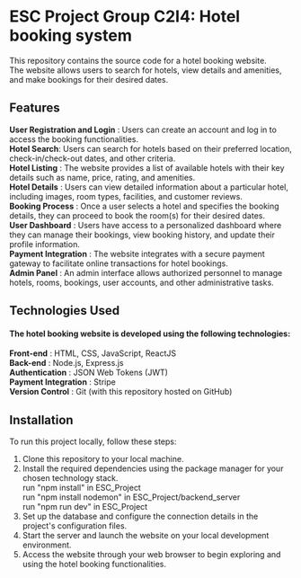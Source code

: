 # ESC Project Group C2I4: Hotel booking system
This repository contains the source code for a hotel booking website. 
<br>The website allows users to search for hotels, view details and amenities, and make bookings for their desired dates.


## Features
**User Registration and Login** : Users can create an account and log in to access the booking functionalities.
<br>**Hotel Search**: Users can search for hotels based on their preferred location, check-in/check-out dates, and other criteria.
<br>**Hotel Listing** : The website provides a list of available hotels with their key details such as name, price, rating, and amenities.
<br>**Hotel Details** : Users can view detailed information about a particular hotel, including images, room types, facilities, and customer reviews.
<br>**Booking Process** : Once a user selects a hotel and specifies the booking details, they can proceed to book the room(s) for their desired dates.
<br>**User Dashboard** : Users have access to a personalized dashboard where they can manage their bookings, view booking history, and update their profile information.
<br>**Payment Integration** : The website integrates with a secure payment gateway to facilitate online transactions for hotel bookings.
<br>**Admin Panel** : An admin interface allows authorized personnel to manage hotels, rooms, bookings, user accounts, and other administrative tasks.

## Technologies Used		                
#### The hotel booking website is developed using the following technologies:
**Front-end** : HTML, CSS, JavaScript, ReactJS
<br> **Back-end** : Node.js, Express.js
<br>**Authentication** : JSON Web Tokens (JWT)
<br>**Payment Integration** : Stripe
<br>**Version Control** : Git (with this repository hosted on GitHub)

## Installation	                                                            
To run this project locally, follow these steps:

1. Clone this repository to your local machine.
2. Install the required dependencies using the package manager for your chosen technology stack.
   <br>run "npm install" in ESC_Project
   <br>run "npm install nodemon" in ESC_Project/backend_server
   <br>run "npm run dev" in ESC_Project
4. Set up the database and configure the connection details in the project's configuration files.
5. Start the server and launch the website on your local development environment.
6. Access the website through your web browser to begin exploring and using the hotel booking functionalities.

